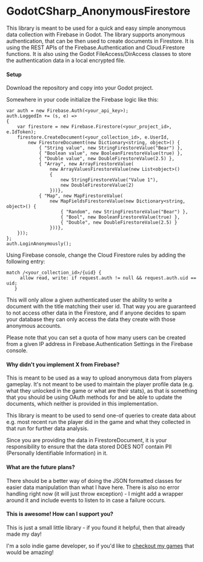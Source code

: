 # GodotCSharp\_AnonymousFirestore

This library is meant to be used for a quick and easy simple anonymous data collection with Firebase in Godot.
The library supports anonymous authentication, that can be then used to create documents in Firestore.
It is using the REST APIs of the Firebase.Authentication and Cloud.Firestore functions.
It is also using the Godot FileAccess/DirAccess classes to store the authentication data in a local encrypted file.

#### Setup
Download the repository and copy into your Godot project.

Somewhere in your code initialize the Firebase logic like this:
```
var auth = new Firebase.Auth(<your_api_key>);
auth.LoggedIn += (s, e) =>
{
	var firestore = new Firebase.Firestore(<your_project_id>, e.IdToken);
	firestore.CreateDocument(<your_collection_id>, e.UserId,
		new FirestoreDocument(new Dictionary<string, object>() {
			{ "String value", new StringFirestoreValue("Bear") },
			{ "Boolean value", new BooleanFirestoreValue(true) },
			{ "Double value", new DoubleFirestoreValue(2.5) },
			{ "Array", new ArrayFirestoreValue(
				new ArrayValuesFirestoreValue(new List<object>()
				{
					new StringFirestoreValue("Value 1"),
					new DoubleFirestoreValue(2)
				}))},
			{ "Map", new MapFirestoreValue(
				new MapFieldsFirestoreValue(new Dictionary<string, object>() {
					{ "Random", new StringFirestoreValue("Bear") },
					{ "Bool", new BooleanFirestoreValue(true) },
					{ "Double", new DoubleFirestoreValue(2.5) }
				}))},
	}));
};
auth.LoginAnonymously();

```

Using Firebase console, change the Cloud Firestore rules by adding the following entry:
```
match /<your_collection_id>/{uid} {
     allow read, write: if request.auth != null && request.auth.uid == uid;
   }
```

This will only allow a given authenticated user the ability to write a document with the title matching their user id. That way you are guaranteed to not access other data in the Firestore, and if anyone decides to spam your database they can only access the data they create with those anonymous accounts.

Please note that you can set a quota of how many users can be created from a given IP address in Firebase.Authentication Settings in the Firebase console.

#### Why didn't you implement X from Firebase?

This is meant to be used as a way to upload anonymous data from players gameplay. It's not meant to be used to maintain the player profile data (e.g. what they unlocked in the game or what are their stats), as that is something that you should be using OAuth methods for and be able to update the documents, which neither is provided in this implementation.

This library is meant to be used to send one-of queries to create data about e.g. most recent run the player did in the game and what they collected in that run for further data analysis.

Since you are providing the data in FirestoreDocument, it is your responsibility to ensure that the data stored DOES NOT contain PII (Personally Identifiable Information) in it.

#### What are the future plans?

There should be a better way of doing the JSON formatted classes for easier data manipulation than what I have here. There is also no error handling right now (it will just throw exception) - I might add a wrapper around it and include events to listen to in case a failure occurs.

#### This is awesome! How can I support you?

This is just a small little library - if you found it helpful, then that already made my day!

I'm a solo indie game developer, so if you'd like to [checkout my games](https://store.steampowered.com/search/?developer=Rainier%20Interactive) that would be amazing!

